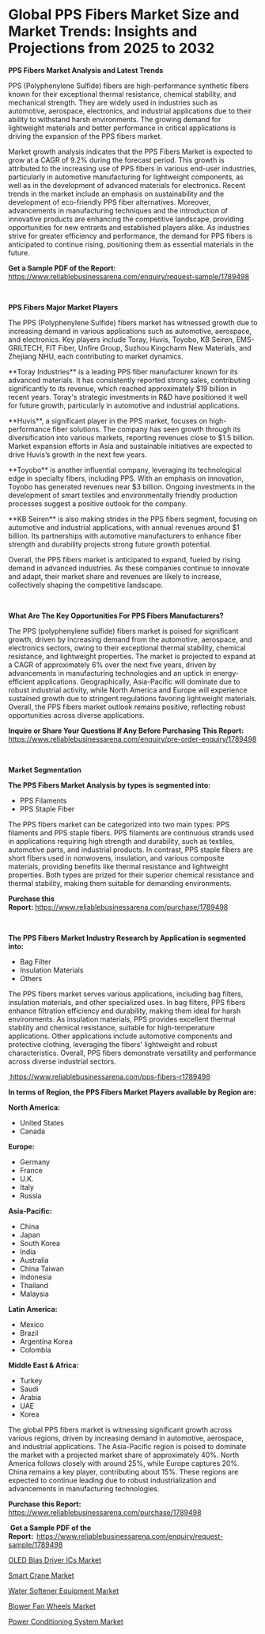 <p><h1>Global PPS Fibers Market Size and Market Trends: Insights and Projections from 2025 to 2032</h1></p><p><strong>PPS Fibers Market Analysis and Latest Trends</strong></p>
<p><p>PPS (Polyphenylene Sulfide) fibers are high-performance synthetic fibers known for their exceptional thermal resistance, chemical stability, and mechanical strength. They are widely used in industries such as automotive, aerospace, electronics, and industrial applications due to their ability to withstand harsh environments. The growing demand for lightweight materials and better performance in critical applications is driving the expansion of the PPS fibers market.</p><p>Market growth analysis indicates that the PPS Fibers Market is expected to grow at a CAGR of 9.2% during the forecast period. This growth is attributed to the increasing use of PPS fibers in various end-user industries, particularly in automotive manufacturing for lightweight components, as well as in the development of advanced materials for electronics. Recent trends in the market include an emphasis on sustainability and the development of eco-friendly PPS fiber alternatives. Moreover, advancements in manufacturing techniques and the introduction of innovative products are enhancing the competitive landscape, providing opportunities for new entrants and established players alike. As industries strive for greater efficiency and performance, the demand for PPS fibers is anticipated to continue rising, positioning them as essential materials in the future.</p></p>
<p><strong>Get a Sample PDF of the Report:&nbsp;</strong> <a href="https://www.reliablebusinessarena.com/enquiry/request-sample/1789498?utm_campaign=3346&utm_medium=2&utm_source=Github&utm_content=ia&utm_term=25032025&utm_id=pps-fibers">https://www.reliablebusinessarena.com/enquiry/request-sample/1789498</a></p>
<p>&nbsp;</p>
<p><strong>PPS Fibers Major Market Players</strong></p>
<p><p>The PPS (Polyphenylene Sulfide) fibers market has witnessed growth due to increasing demand in various applications such as automotive, aerospace, and electronics. Key players include Toray, Huvis, Toyobo, KB Seiren, EMS-GRILTECH, FIT Fiber, Unfire Group, Suzhou Kingcharm New Materials, and Zhejiang NHU, each contributing to market dynamics.</p><p>**Toray Industries** is a leading PPS fiber manufacturer known for its advanced materials. It has consistently reported strong sales, contributing significantly to its revenue, which reached approximately $19 billion in recent years. Toray's strategic investments in R&D have positioned it well for future growth, particularly in automotive and industrial applications.</p><p>**Huvis**, a significant player in the PPS market, focuses on high-performance fiber solutions. The company has seen growth through its diversification into various markets, reporting revenues close to $1.5 billion. Market expansion efforts in Asia and sustainable initiatives are expected to drive Huvis’s growth in the next few years.</p><p>**Toyobo** is another influential company, leveraging its technological edge in specialty fibers, including PPS. With an emphasis on innovation, Toyobo has generated revenues near $3 billion. Ongoing investments in the development of smart textiles and environmentally friendly production processes suggest a positive outlook for the company.</p><p>**KB Seiren** is also making strides in the PPS fibers segment, focusing on automotive and industrial applications, with annual revenues around $1 billion. Its partnerships with automotive manufacturers to enhance fiber strength and durability projects strong future growth potential.</p><p>Overall, the PPS fibers market is anticipated to expand, fueled by rising demand in advanced industries. As these companies continue to innovate and adapt, their market share and revenues are likely to increase, collectively shaping the competitive landscape.</p></p>
<p>&nbsp;</p>
<p><strong>What Are The Key Opportunities For PPS Fibers Manufacturers?</strong></p>
<p><p>The PPS (polyphenylene sulfide) fibers market is poised for significant growth, driven by increasing demand from the automotive, aerospace, and electronics sectors, owing to their exceptional thermal stability, chemical resistance, and lightweight properties. The market is projected to expand at a CAGR of approximately 6% over the next five years, driven by advancements in manufacturing technologies and an uptick in energy-efficient applications. Geographically, Asia-Pacific will dominate due to robust industrial activity, while North America and Europe will experience sustained growth due to stringent regulations favoring lightweight materials. Overall, the PPS fibers market outlook remains positive, reflecting robust opportunities across diverse applications.</p></p>
<p><strong>Inquire or Share Your Questions If Any Before Purchasing This Report:</strong> <a href="https://www.reliablebusinessarena.com/enquiry/pre-order-enquiry/1789498?utm_campaign=3346&utm_medium=2&utm_source=Github&utm_content=ia&utm_term=25032025&utm_id=pps-fibers">https://www.reliablebusinessarena.com/enquiry/pre-order-enquiry/1789498</a></p>
<p>&nbsp;</p>
<p><strong>Market Segmentation</strong></p>
<p><strong>The PPS Fibers Market Analysis by types is segmented into:</strong></p>
<p><ul><li>PPS Filaments</li><li>PPS Staple Fiber</li></ul></p>
<p><p>The PPS fibers market can be categorized into two main types: PPS filaments and PPS staple fibers. PPS filaments are continuous strands used in applications requiring high strength and durability, such as textiles, automotive parts, and industrial products. In contrast, PPS staple fibers are short fibers used in nonwovens, insulation, and various composite materials, providing benefits like thermal resistance and lightweight properties. Both types are prized for their superior chemical resistance and thermal stability, making them suitable for demanding environments.</p></p>
<p><strong>Purchase this Report:&nbsp;</strong><a href="https://www.reliablebusinessarena.com/purchase/1789498?utm_campaign=3346&utm_medium=2&utm_source=Github&utm_content=ia&utm_term=25032025&utm_id=pps-fibers">https://www.reliablebusinessarena.com/purchase/1789498</a></p>
<p>&nbsp;</p>
<p><strong>The PPS Fibers Market Industry Research by Application is segmented into:</strong></p>
<p><ul><li>Bag Filter</li><li>Insulation Materials</li><li>Others</li></ul></p>
<p><p>The PPS fibers market serves various applications, including bag filters, insulation materials, and other specialized uses. In bag filters, PPS fibers enhance filtration efficiency and durability, making them ideal for harsh environments. As insulation materials, PPS provides excellent thermal stability and chemical resistance, suitable for high-temperature applications. Other applications include automotive components and protective clothing, leveraging the fibers' lightweight and robust characteristics. Overall, PPS fibers demonstrate versatility and performance across diverse industrial sectors.</p></p>
<p><a href="https://www.reliablebusinessarena.com/pps-fibers-r1789498?utm_campaign=3346&utm_medium=2&utm_source=Github&utm_content=ia&utm_term=25032025&utm_id=pps-fibers">&nbsp;https://www.reliablebusinessarena.com/pps-fibers-r1789498</a></p>
<p><strong>In terms of Region, the PPS Fibers Market Players available by Region are:</strong></p>
<p>
    <p> <strong> North America: </strong>
        <ul>
            <li>United States</li>
            <li>Canada</li>
        </ul>
        </p> 
    <p> <strong> Europe: </strong>
        <ul>
            <li>Germany</li>
            <li>France</li>
            <li>U.K.</li>
            <li>Italy</li>
            <li>Russia</li>
        </ul>
        </p> 
    <p> <strong> Asia-Pacific: </strong>
        <ul>
            <li>China</li>
            <li>Japan</li>
            <li>South Korea</li>
            <li>India</li>
            <li>Australia</li>
            <li>China Taiwan</li>
            <li>Indonesia</li>
            <li>Thailand</li>
            <li>Malaysia</li>
        </ul>
        </p> 
    <p> <strong> Latin America: </strong>
        <ul>
            <li>Mexico</li>
            <li>Brazil</li>
            <li>Argentina Korea</li>
            <li>Colombia</li>
        </ul>
        </p> 
    <p> <strong> Middle East & Africa: </strong>
        <ul>
            <li>Turkey</li>
            <li>Saudi</li>
            <li>Arabia</li>
            <li>UAE</li>
            <li>Korea</li>
        </ul>
    </p>
    </p>
<p><p>The global PPS fibers market is witnessing significant growth across various regions, driven by increasing demand in automotive, aerospace, and industrial applications. The Asia-Pacific region is poised to dominate the market with a projected market share of approximately 40%. North America follows closely with around 25%, while Europe captures 20%. China remains a key player, contributing about 15%. These regions are expected to continue leading due to robust industrialization and advancements in manufacturing technologies.</p></p>
<p><strong>Purchase this Report: </strong><a href="https://www.reliablebusinessarena.com/purchase/1789498?utm_campaign=3346&utm_medium=2&utm_source=Github&utm_content=ia&utm_term=25032025&utm_id=pps-fibers">https://www.reliablebusinessarena.com/purchase/1789498</a></p>
<p>&nbsp;<strong>Get a Sample PDF of the Report:&nbsp;&nbsp;</strong><a href="https://www.reliablebusinessarena.com/enquiry/request-sample/1789498?utm_campaign=3346&utm_medium=2&utm_source=Github&utm_content=ia&utm_term=25032025&utm_id=pps-fibers">https://www.reliablebusinessarena.com/enquiry/request-sample/1789498</a></p>
<p><strong></strong></p>
<p><p><a href="https://github.com/lanuskarnajc/Market-Research-Report-List-1/blob/main/oled-bias-driver-ics-market.md?utm_campaign=3346&utm_medium=2&utm_source=Github&utm_content=ia&utm_term=25032025&utm_id=pps-fibers">OLED Bias Driver ICs Market</a></p><p><a href="https://www.linkedin.com/pulse/smart-crane-market-overview-analyzing-trends-projecting-xscmc?utm_campaign=3346&utm_medium=2&utm_source=Github&utm_content=ia&utm_term=25032025&utm_id=pps-fibers">Smart Crane Market</a></p><p><a href="https://www.linkedin.com/pulse/future-water-softener-equipment-market-trends-revenue-5yc3c?utm_campaign=3346&utm_medium=2&utm_source=Github&utm_content=ia&utm_term=25032025&utm_id=pps-fibers">Water Softener Equipment Market</a></p><p><a href="https://www.linkedin.com/pulse/global-blower-fan-wheels-market-analysis-2025-2032-average-2kgzc?utm_campaign=3346&utm_medium=2&utm_source=Github&utm_content=ia&utm_term=25032025&utm_id=pps-fibers">Blower Fan Wheels Market</a></p><p><a href="https://www.linkedin.com/pulse/power-conditioning-system-market-velocity-114-cagr-trajectory-pnwzc?utm_campaign=3346&utm_medium=2&utm_source=Github&utm_content=ia&utm_term=25032025&utm_id=pps-fibers">Power Conditioning System Market</a></p></p>